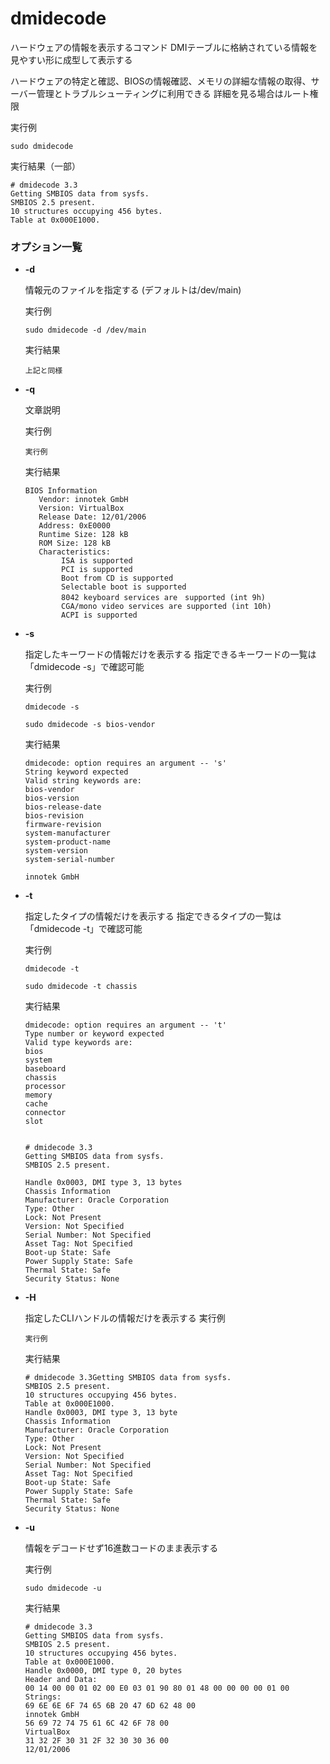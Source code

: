 [](ファイル名はコマンド名.md)
# dmidecode
ハードウェアの情報を表示するコマンド
DMIテーブルに格納されている情報を見やすい形に成型して表示する

ハードウェアの特定と確認、BIOSの情報確認、メモリの詳細な情報の取得、サーバー管理とトラブルシューティングに利用できる
詳細を見る場合はルート権限


  実行例 [](変更しない)
  
  ```
  sudo dmidecode
  ```


  実行結果（一部）　[](変更しない)


  ```
  # dmidecode 3.3
Getting SMBIOS data from sysfs.
SMBIOS 2.5 present.
10 structures occupying 456 bytes.
Table at 0x000E1000.
  ```


### オプション一覧




- **-d**
  
  情報元のファイルを指定する
  (デフォルトは/dev/main)

  実行例 [](変更しない)
  
  ```
  sudo dmidecode -d /dev/main
  ```


  実行結果　[](変更しない)


  ```
  上記と同様
  ```
- **-q**
  
  文章説明

  実行例 [](変更しない)
  
  ```
  実行例
  ```


  実行結果　[](変更しない)


  ```
  BIOS Information
     Vendor: innotek GmbH
     Version: VirtualBox
     Release Date: 12/01/2006
     Address: 0xE0000
     Runtime Size: 128 kB
     ROM Size: 128 kB
     Characteristics:
          ISA is supported
          PCI is supported
          Boot from CD is supported
          Selectable boot is supported
          8042 keyboard services are　supported (int 9h)
          CGA/mono video services are supported (int 10h)
          ACPI is supported
  ```
- **-s**
  
  指定したキーワードの情報だけを表示する
  指定できるキーワードの一覧は「dmidecode -s」で確認可能

  実行例 [](変更しない)
  
  ```
  dmidecode -s

  sudo dmidecode -s bios-vendor
  ```


  実行結果　[](変更しない)


  ```
  dmidecode: option requires an argument -- 's'
  String keyword expected
  Valid string keywords are:
  bios-vendor
  bios-version
  bios-release-date
  bios-revision
  firmware-revision
  system-manufacturer
  system-product-name
  system-version
  system-serial-number

  innotek GmbH
  ```
- **-t**
  
  指定したタイプの情報だけを表示する
  指定できるタイプの一覧は「dmidecode -t」で確認可能

  実行例 [](変更しない)
  
  ```
  dmidecode -t

  sudo dmidecode -t chassis
  ```


  実行結果　[](変更しない)


  ```
  dmidecode: option requires an argument -- 't'
  Type number or keyword expected
  Valid type keywords are:
  bios
  system
  baseboard
  chassis
  processor
  memогy
  cache
  connector
  slot


  # dmidecode 3.3
  Getting SMBIOS data from sysfs.
  SMBIOS 2.5 present.
  
  Handle 0x0003, DMI type 3, 13 bytes
  Chassis Information
  Manufacturer: Oracle Corporation
  Type: Other
  Lock: Not Present
  Version: Not Specified
  Serial Number: Not Specified
  Asset Tag: Not Specified
  Boot-up State: Safe
  Power Supply State: Safe
  Thermal State: Safe
  Security Status: None
  ```
- **-H**
  
  指定したCLIハンドルの情報だけを表示する
  実行例 [](変更しない)
  
  ```
  実行例
  ```


  実行結果　[](変更しない)


  ```
  # dmidecode 3.3Getting SMBIOS data from sysfs.
  SMBIOS 2.5 present.
  10 structures occupying 456 bytes.
  Table at 0x000E1000.
  Handle 0x0003, DMI type 3, 13 byte
  Chassis Information
  Manufacturer: Oracle Corporation
  Type: Other
  Lock: Not Present
  Version: Not Specified
  Serial Number: Not Specified
  Asset Tag: Not Specified
  Boot-up State: Safe
  Power Supply State: Safe
  Thermal State: Safe
  Security Status: None
  ```
- **-u**
  
  情報をデコードせず16進数コードのまま表示する

  実行例 [](変更しない)
  
  ```
  sudo dmidecode -u
  ```


  実行結果　[](変更しない)


  ```
  # dmidecode 3.3
  Getting SMBIOS data from sysfs.
  SMBIOS 2.5 present.
  10 structures occupying 456 bytes.
  Table at 0x000E1000.
  Handle 0x0000, DMI type 0, 20 bytes
  Header and Data:
  00 14 00 00 01 02 00 E0 03 01 90 80 01 48 00 00 00 00 01 00
  Strings:
  69 6E 6E 6F 74 65 6B 20 47 6D 62 48 00
  innotek GmbH
  56 69 72 74 75 61 6C 42 6F 78 00
  VirtualBox
  31 32 2F 30 31 2F 32 30 30 36 00 
  12/01/2006
  ```